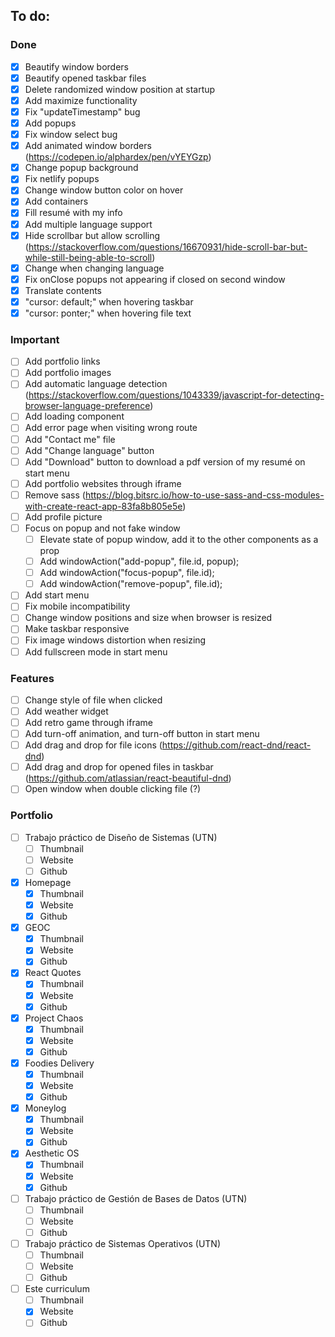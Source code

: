 ## To do:
### Done
- [X] Beautify window borders
- [X] Beautify opened taskbar files
- [X] Delete randomized window position at startup
- [X] Add maximize functionality
- [X] Fix "updateTimestamp" bug
- [X] Add popups
- [X] Fix window select bug
- [X] Add animated window borders (https://codepen.io/alphardex/pen/vYEYGzp)
- [X] Change popup background
- [X] Fix netlify popups
- [X] Change window button color on hover
- [X] Add containers
- [X] Fill resumé with my info
- [X] Add multiple language support
- [X] Hide scrollbar but allow scrolling (https://stackoverflow.com/questions/16670931/hide-scroll-bar-but-while-still-being-able-to-scroll)
- [X] Change <html lang=""> when changing language
- [X] Fix onClose popups not appearing if closed on second window
- [X] Translate contents
- [X] "cursor: default;" when hovering taskbar
- [X] "cursor: ponter;" when hovering file text

### Important
- [ ] Add portfolio links
- [ ] Add portfolio images
- [ ] Add automatic language detection (https://stackoverflow.com/questions/1043339/javascript-for-detecting-browser-language-preference)
- [ ] Add loading component
- [ ] Add error page when visiting wrong route
- [ ] Add "Contact me" file
- [ ] Add "Change language" button
- [ ] Add "Download" button to download a pdf version of my resumé on start menu
- [ ] Add portfolio websites through iframe
- [ ] Remove sass (https://blog.bitsrc.io/how-to-use-sass-and-css-modules-with-create-react-app-83fa8b805e5e)
- [ ] Add profile picture
- [ ] Focus on popup and not fake window
    - [ ] Elevate state of popup window, add it to the other components as a prop
    - [ ] Add windowAction("add-popup", file.id, popup);
    - [ ] Add windowAction("focus-popup", file.id);
    - [ ] Add windowAction("remove-popup", file.id);
- [ ] Add start menu
- [ ] Fix mobile incompatibility
- [ ] Change window positions and size when browser is resized
- [ ] Make taskbar responsive
- [ ] Fix image windows distortion when resizing
- [ ] Add fullscreen mode in start menu

### Features
- [ ] Change style of file when clicked
- [ ] Add weather widget
- [ ] Add retro game through iframe
- [ ] Add turn-off animation, and turn-off button in start menu
- [ ] Add drag and drop for file icons (https://github.com/react-dnd/react-dnd)
- [ ] Add drag and drop for opened files in taskbar (https://github.com/atlassian/react-beautiful-dnd)
- [ ] Open window when double clicking file (?)

### Portfolio
- [ ] Trabajo práctico de Diseño de Sistemas (UTN)
  - [ ] Thumbnail
  - [ ] Website
  - [ ] Github
- [X] Homepage
  - [X] Thumbnail
  - [X] Website
  - [X] Github
- [X] GEOC
  - [X] Thumbnail
  - [X] Website
  - [X] Github
- [X] React Quotes
  - [X] Thumbnail
  - [X] Website
  - [X] Github
- [X] Project Chaos
  - [X] Thumbnail
  - [X] Website
  - [X] Github
- [X] Foodies Delivery
  - [X] Thumbnail
  - [X] Website
  - [X] Github
- [X] Moneylog
  - [X] Thumbnail
  - [X] Website
  - [X] Github
- [X] Aesthetic OS
  - [X] Thumbnail
  - [X] Website
  - [X] Github
- [ ] Trabajo práctico de Gestión de Bases de Datos (UTN)
  - [ ] Thumbnail
  - [ ] Website
  - [ ] Github
- [ ] Trabajo práctico de Sistemas Operativos (UTN)
  - [ ] Thumbnail
  - [ ] Website
  - [ ] Github
- [ ] Este curriculum
  - [ ] Thumbnail
  - [X] Website
  - [ ] Github